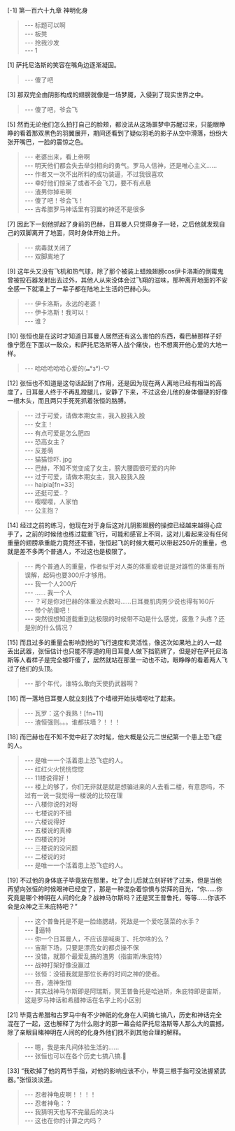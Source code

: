 
[-1] 第一百六十九章 神明化身
>--- 标题可以啊<br>
>--- 板凳<br>
>--- 抢我沙发<br>
>--- 1<br>

[1] 萨托尼洛斯的笑容在嘴角边逐渐凝固。
>--- 傻了吧<br>

[3] 那双完全由阴影构成的翅膀就像是一场梦魇，入侵到了现实世界之中。
>--- 傻了吧，爷会飞<br>

[5] 然而无论他们怎么拍打自己的脸颊，都没法从这场噩梦中苏醒过来，只能眼睁睁的看着那双黑色的羽翼展开，期间还看到了疑似羽毛的影子从空中滑落，纷纷大张开嘴巴，一脸的震惊之色。
>--- 老婆出来，看上帝啊<br>
>--- 明天他们都会失去举剑相向的勇气。罗马人信神，还是唯心主义……<br>
>--- 作者又一次不出所料的成功装逼，不过我很喜欢<br>
>--- 幸好他们惊呆了或者不会飞刀，要不有点悬<br>
>--- 渣男你掉毛啊<br>
>--- 傻了吧！爷会飞！<br>
>--- 古希腊罗马神话里有羽翼的神还不是很多<br>

[7] 因此下一刻他抓起了身前的巴赫，日耳曼人只觉得身子一轻，之后他就发现自己的双脚离开了地面，同时身体开始上升。
>--- 病毒就关闭了<br>
>--- 双脚离地了<br>

[9] 这年头又没有飞机和热气球，除了那个被装上蜡烛翅膀cos伊卡洛斯的倒霉鬼曾被投石器发射出去过外，其他人从来没体会过飞翔的滋味，那种离开地面的不安全感一下就涌上了一辈子都在陆地上生活的巴赫心头。
>--- 伊卡洛斯，永远的老婆！<br>
>--- 伊卡洛斯！我可以！<br>
>--- 谁？<br>

[10] 张恒也是在这时才知道日耳曼人居然还有这么害怕的东西，看巴赫那样子好像宁愿在下面以一敌众，和萨托尼洛斯等人战个痛快，也不想离开他心爱的大地一样。
>--- 哈哈哈哈哈心爱的(⑉°з°)-♡<br>

[12] 张恒也不知道是这句话起到了作用，还是因为现在两人离地已经有相当的高度了，日耳曼人终于不再乱蹬腿儿，安静了下来，不过这会儿他的身体僵硬的好像一根木头，而且两只手死死抓着张恒的胳膊。
>--- 过于可爱，请做本期女主，我入股我入股<br>
>--- 女主！<br>
>--- 有点可爱是怎么肥四<br>
>--- 恐高女主？<br>
>--- 反差萌<br>
>--- 猫猫惊吓. jpg<br>
>--- 巴赫，不知不觉变成了女主，膀大腰圆很可爱的内种<br>
>--- 过于可爱，请做本期女主，我入股我入股<br>
>--- haipia[fn=33]<br>
>--- 还挺可爱..？<br>
>--- 嘤嘤嘤，人家怕<br>
>--- 公主抱？<br>

[14] 经过之前的练习，他现在对于身后这对儿阴影翅膀的操控已经越来越得心应手了，之前的时候他也练过载重飞行，可能和感官上不同，这对儿看起来没有任何重量的翅膀承重能力竟然还不错，张恒起飞的时候大概可以带起250斤的重量，也就是差不多两个普通人，不过这也是极限了。
>--- 两个普通人的重量，作者似乎对人类的体重或者说是对雄性的体重有所误解，起码也要300斤才够用。<br>
>--- 我一个人200斤<br>
>--- ……
我一个人<br>
>--- ？可是你对巴赫的体重没点数吗……日耳曼肌肉男少说也得有160斤<br>
>--- 带个航蛋吧！<br>
>--- 突然很想知道载重到达极限的时候带不动是什么感觉，疲惫？头疼？还是别的什么情况？<br>

[15] 而且过多的重量会影响到他的飞行速度和灵活性，像这次如果地上的人一起丢出武器，张恒估计也只能不厚道的用日耳曼人做下挡箭牌了，但是好在萨托尼洛斯等人看样子是完全被吓傻了，居然就站在那里一动也不动，眼睁睁的看着两人飞过了他们的头顶。
>--- 那个年代，谁特么敢向天使扔武器啊？<br>

[16] 而一落地日耳曼人就立刻找了个墙根开始扶墙呕吐了起来。
>--- 瓦罗：这个我熟！[fn=11]<br>
>--- 渣恒强则。。。谁都扶墙？！！！<br>

[18] 而巴赫也在不知不觉中赶了次时髦，他大概是公元二世纪第一个患上恐飞症的人。
>--- 是唯一一个活着患上恐飞症的人。<br>
>--- 红红火火恍恍惚惚<br>
>--- 11楼说得好！<br>
>--- 楼上的够了，你们无非就是就是想骗进来的人去看二楼，有意思吗，不过有一说一我觉得一楼说的比较在理<br>
>--- 八楼你说的对呀<br>
>--- 七楼说的不错<br>
>--- 六楼说得好<br>
>--- 五楼说的真棒<br>
>--- 四楼说的对<br>
>--- 三楼说的没问题<br>
>--- 二楼说的对<br>
>--- 是唯一一个活着患上恐飞症的人。<br>

[19] 不过他的身体底子毕竟放在那里，吐了会儿后就立刻好转了过来，但是当他再望向张恒的时候眼神已经变了，那是一种混杂着惊惧与崇拜的目光，“你……你究竟是哪个神明在人间的化身？战神马尔斯吗？还是冥王普鲁托，等等……你该不会是众神之王朱庇特吧？”
>--- 这个普鲁托是不是一脸络腮胡，死敌是一个爱吃菠菜的水手？<br>
>--- 🐷逼特<br>
>--- 你一个日耳曼人，不应该是喊奥丁、托尔啥的么？<br>
>--- 宙斯下场，只要是漂亮女的都贞操不保<br>
>--- 没错，就那个最爱乱搞的渣男（指宙斯/朱庇特）<br>
>--- 战神打架好像没赢过<br>
>--- 张恒：没错我就是那位长寿的时间之神的使者。<br>
>--- 吾，渣神张恒<br>
>--- 其实战神马尔斯即是阿瑞斯，冥王普鲁托是哈迪斯，朱庇特即是宙斯，这是罗马神话和希腊神话在名字上的小区别<br>

[21] 毕竟古希腊和古罗马中有不少神祇的化身在人间搞七搞八，历史和神话完全混在了一起，这也解释了为什么刚才的那一幕会给萨托尼洛斯等人那么大的震撼，除了亲眼目睹神明在人间的的化身外他们找不到其他合理的解释。
>--- 嗯，我是来凡间体验生活的……<br>
>--- 张恒也可以在各个历史七搞八搞.🤔<br>

[33] “我砍掉了他的两节手指，对他的影响应该不小，毕竟三根手指可没法握紧武器。”张恒淡淡道。
>--- 忍者神龟皮啊！！！！<br>
>--- 忍者神龟：？<br>
>--- 我猜明天也写不完最后的决斗<br>
>--- 这也在你的计算之内吗？<br>
